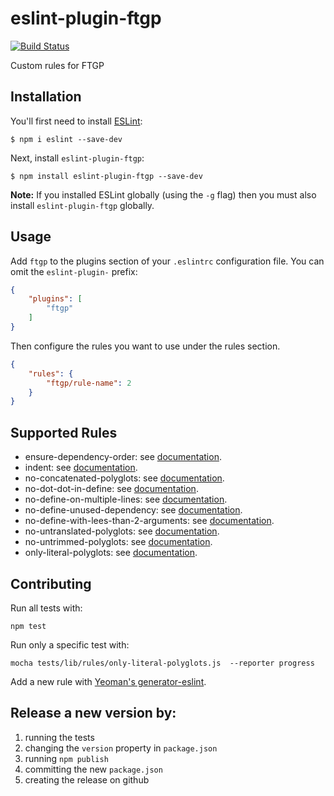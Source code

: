 # eslint-plugin-ftgp

[![Build Status](https://travis-ci.org/foretagsplatsen/ftgp-eslint.svg?branch=master)](https://travis-ci.org/foretagsplatsen/ftgp-eslint)

Custom rules for FTGP

## Installation

You'll first need to install [ESLint](http://eslint.org):

```
$ npm i eslint --save-dev
```

Next, install `eslint-plugin-ftgp`:

```
$ npm install eslint-plugin-ftgp --save-dev
```

**Note:** If you installed ESLint globally (using the `-g` flag) then you must also install `eslint-plugin-ftgp` globally.

## Usage

Add `ftgp` to the plugins section of your `.eslintrc` configuration file. You can omit the `eslint-plugin-` prefix:

```json
{
    "plugins": [
        "ftgp"
    ]
}
```


Then configure the rules you want to use under the rules section.

```json
{
    "rules": {
        "ftgp/rule-name": 2
    }
}
```

## Supported Rules

- ensure-dependency-order: see [documentation](./docs/rules/ensure-dependency-order.md).
- indent: see [documentation](./docs/rules/indent.md).
- no-concatenated-polyglots: see [documentation](./docs/rules/no-concatenated-polyglots.md).
- no-dot-dot-in-define: see [documentation](./docs/rules/no-dot-dot-in-define.md).
- no-define-on-multiple-lines: see [documentation](./docs/rules/no-define-on-multiple-lines.md).
- no-define-unused-dependency: see [documentation](./docs/rules/no-define-unused-dependency.md).
- no-define-with-lees-than-2-arguments: see [documentation](./docs/rules/no-define-with-lees-than-2-arguments.md).
- no-untranslated-polyglots: see [documentation](./docs/rules/no-untranslated-polyglots.md).
- no-untrimmed-polyglots: see [documentation](./docs/rules/no-untrimmed-polyglots.md).
- only-literal-polyglots: see [documentation](./docs/rules/only-literal-polyglots.md).

## Contributing

Run all tests with:

```
npm test
```

Run only a specific test with:

```
mocha tests/lib/rules/only-literal-polyglots.js  --reporter progress
```

Add a new rule with [Yeoman's generator-eslint](https://www.npmjs.com/package/generator-eslint).

## Release a new version by:
1. running the tests
1. changing the `version` property in `package.json`
1. running `npm publish`
1. committing the new `package.json`
1. creating the release on github

